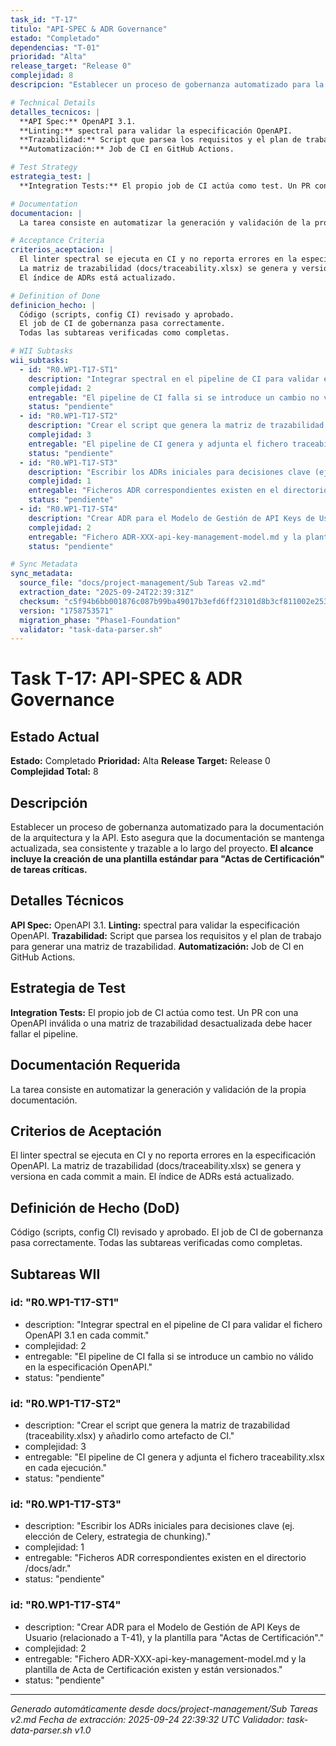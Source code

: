 ```yaml
---
task_id: "T-17"
titulo: "API-SPEC & ADR Governance"
estado: "Completado"
dependencias: "T-01"
prioridad: "Alta"
release_target: "Release 0"
complejidad: 8
descripcion: "Establecer un proceso de gobernanza automatizado para la documentación de la arquitectura y la API. Esto asegura que la documentación se mantenga actualizada, sea consistente y trazable a lo largo del proyecto. **El alcance incluye la creación de una plantilla estándar para \"Actas de Certificación\" de tareas críticas.**"

# Technical Details
detalles_tecnicos: |
  **API Spec:** OpenAPI 3.1.
  **Linting:** spectral para validar la especificación OpenAPI.
  **Trazabilidad:** Script que parsea los requisitos y el plan de trabajo para generar una matriz de trazabilidad.
  **Automatización:** Job de CI en GitHub Actions.

# Test Strategy
estrategia_test: |
  **Integration Tests:** El propio job de CI actúa como test. Un PR con una OpenAPI inválida o una matriz de trazabilidad desactualizada debe hacer fallar el pipeline.

# Documentation
documentacion: |
  La tarea consiste en automatizar la generación y validación de la propia documentación.

# Acceptance Criteria
criterios_aceptacion: |
  El linter spectral se ejecuta en CI y no reporta errores en la especificación OpenAPI.
  La matriz de trazabilidad (docs/traceability.xlsx) se genera y versiona en cada commit a main.
  El índice de ADRs está actualizado.

# Definition of Done
definicion_hecho: |
  Código (scripts, config CI) revisado y aprobado.
  El job de CI de gobernanza pasa correctamente.
  Todas las subtareas verificadas como completas.

# WII Subtasks
wii_subtasks:
  - id: "R0.WP1-T17-ST1"
    description: "Integrar spectral en el pipeline de CI para validar el fichero OpenAPI 3.1 en cada commit."
    complejidad: 2
    entregable: "El pipeline de CI falla si se introduce un cambio no válido en la especificación OpenAPI."
    status: "pendiente"
  - id: "R0.WP1-T17-ST2"
    description: "Crear el script que genera la matriz de trazabilidad (traceability.xlsx) y añadirlo como artefacto de CI."
    complejidad: 3
    entregable: "El pipeline de CI genera y adjunta el fichero traceability.xlsx en cada ejecución."
    status: "pendiente"
  - id: "R0.WP1-T17-ST3"
    description: "Escribir los ADRs iniciales para decisiones clave (ej. elección de Celery, estrategia de chunking)."
    complejidad: 1
    entregable: "Ficheros ADR correspondientes existen en el directorio /docs/adr."
    status: "pendiente"
  - id: "R0.WP1-T17-ST4"
    description: "Crear ADR para el Modelo de Gestión de API Keys de Usuario (relacionado a T-41), y la plantilla para "Actas de Certificación"."
    complejidad: 2
    entregable: "Fichero ADR-XXX-api-key-management-model.md y la plantilla de Acta de Certificación existen y están versionados."
    status: "pendiente"

# Sync Metadata
sync_metadata:
  source_file: "docs/project-management/Sub Tareas v2.md"
  extraction_date: "2025-09-24T22:39:31Z"
  checksum: "c5f94b6bb001876c087b99ba49017b3efd6ff23101d8b3cf811002e25342383d"
  version: "1758753571"
  migration_phase: "Phase1-Foundation"
  validator: "task-data-parser.sh"
---
```


# Task T-17: API-SPEC & ADR Governance

## Estado Actual
**Estado:** Completado
**Prioridad:** Alta
**Release Target:** Release 0
**Complejidad Total:** 8

## Descripción
Establecer un proceso de gobernanza automatizado para la documentación de la arquitectura y la API. Esto asegura que la documentación se mantenga actualizada, sea consistente y trazable a lo largo del proyecto. **El alcance incluye la creación de una plantilla estándar para "Actas de Certificación" de tareas críticas.**

## Detalles Técnicos
**API Spec:** OpenAPI 3.1.
**Linting:** spectral para validar la especificación OpenAPI.
**Trazabilidad:** Script que parsea los requisitos y el plan de trabajo para generar una matriz de trazabilidad.
**Automatización:** Job de CI en GitHub Actions.

## Estrategia de Test
**Integration Tests:** El propio job de CI actúa como test. Un PR con una OpenAPI inválida o una matriz de trazabilidad desactualizada debe hacer fallar el pipeline.

## Documentación Requerida
La tarea consiste en automatizar la generación y validación de la propia documentación.

## Criterios de Aceptación
El linter spectral se ejecuta en CI y no reporta errores en la especificación OpenAPI.
La matriz de trazabilidad (docs/traceability.xlsx) se genera y versiona en cada commit a main.
El índice de ADRs está actualizado.

## Definición de Hecho (DoD)
Código (scripts, config CI) revisado y aprobado.
El job de CI de gobernanza pasa correctamente.
Todas las subtareas verificadas como completas.

## Subtareas WII
### id: "R0.WP1-T17-ST1"
- description: "Integrar spectral en el pipeline de CI para validar el fichero OpenAPI 3.1 en cada commit."
- complejidad: 2
- entregable: "El pipeline de CI falla si se introduce un cambio no válido en la especificación OpenAPI."
- status: "pendiente"
### id: "R0.WP1-T17-ST2"
- description: "Crear el script que genera la matriz de trazabilidad (traceability.xlsx) y añadirlo como artefacto de CI."
- complejidad: 3
- entregable: "El pipeline de CI genera y adjunta el fichero traceability.xlsx en cada ejecución."
- status: "pendiente"
### id: "R0.WP1-T17-ST3"
- description: "Escribir los ADRs iniciales para decisiones clave (ej. elección de Celery, estrategia de chunking)."
- complejidad: 1
- entregable: "Ficheros ADR correspondientes existen en el directorio /docs/adr."
- status: "pendiente"
### id: "R0.WP1-T17-ST4"
- description: "Crear ADR para el Modelo de Gestión de API Keys de Usuario (relacionado a T-41), y la plantilla para "Actas de Certificación"."
- complejidad: 2
- entregable: "Fichero ADR-XXX-api-key-management-model.md y la plantilla de Acta de Certificación existen y están versionados."
- status: "pendiente"

---
*Generado automáticamente desde docs/project-management/Sub Tareas v2.md*
*Fecha de extracción: 2025-09-24 22:39:32 UTC*
*Validador: task-data-parser.sh v1.0*
